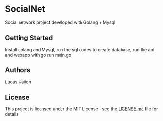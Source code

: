 # SocialNet

Social network project developed with Golang + Mysql

## Getting Started

Install golang and Mysql, run the sql codes to create database, run the api and webapp with go run main.go

## Authors

Lucas Gallon

## License

This project is licensed under the MIT License - see the [LICENSE.md](LICENSE.md) file for details

